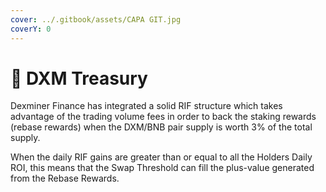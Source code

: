 ```yaml
---
cover: ../.gitbook/assets/CAPA GIT.jpg
coverY: 0
---
```


# 🧿 DXM Treasury

Dexminer Finance has integrated a solid RIF structure which takes advantage of the trading volume fees in order to back the staking rewards (rebase rewards) when the DXM/BNB pair supply is worth 3% of the total supply.

When the daily RIF gains are greater than or equal to all the Holders Daily ROI, this means that the Swap Threshold can fill the plus-value generated from the Rebase Rewards.
